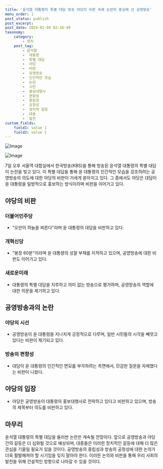 ```yaml
---
title: '윤석열 대통령의 특별 대담 방송 야당의 비판 속에 논란의 중심에 선 공영방송'
menu_order: 1
post_status: publish
post_excerpt: 
post_date: 2024-02-09 02:16:49
taxonomy:
    category:
        - 정치
    post_tag:
        - 윤석열
        -  대통령
        -  특별 대담
        -  야당
        -  비판
        -  공영방송
        -  인간적인 모습
        -  논란
        -  시민
        -  홍보대행사
        -  편향성
        -  중립성
        -  공정성
        -  정치적 갈등
        -  대중
        -  발전
custom_fields:
    field1: value 1
    field2: value 2
---
```


![Image](https://imgnews.pstatic.net/image/028/2024/02/08/0002676281_001_20240208170506777.jpg?type=w647)

![Image](https://imgnews.pstatic.net/image/028/2024/02/08/0002676281_002_20240208170506844.jpg?type=w647)

7일 오후 서울역 대합실에서 한국방송(KBS)을 통해 방송된 윤석열 대통령의 특별 대담이 논란을 빚고 있다. 이 특별 대담을 통해 윤 대통령의 인간적인 모습을 강조하려는 공영방송의 의도에 대한 야당의 비판이 거세게 쏟아지고 있다. 그 중에서도 야당은 대담이 윤 대통령을 일방적으로 홍보하는 방식이라며 비판을 이어가고 있다. 
## 야당의 비판
### 더불어민주당
- "오만이 하늘을 찌른다"라며 윤 대통령의 대담을 비판하고 있다.
### 개혁신당
- "봉창 60분"이라며 윤 대통령의 성찰 부재를 지적하고 있으며, 공영방송에 대한 비판도 이어가고 있다.
### 새로운미래
- 대통령의 특별 대담을 지루하고 의미 없는 방송으로 평가하며, 공영방송의 역할에 대한 의문을 제기하고 있다.
## 공영방송과의 논란
### 야당의 시선
- 공영방송이 윤 대통령을 지나치게 긍정적으로 다루며, 일반 시민들의 시각을 빼앗고 있다는 비판이 제기되고 있다.
### 방송의 편향성
- 대담이 윤 대통령의 인간적인 면모를 부각하려는 측면에서, 민감한 질문을 자제했다는 비판이 나왔다.
## 야당의 입장
- 야당은 공영방송이 대통령의 홍보대행사로 전락하고 있다고 비판하고 있으며, 방송의 제목부터 의도를 비판하고 있다.
## 마무리
윤석열 대통령의 특별 대담을 둘러싼 논란은 계속될 전망이다. 앞으로 공영방송과 야당 간의 갈등은 더 심화될 것으로 예상되며, 대중들은 이러한 정치적인 갈등에 대해 더 많은 관심을 기울일 필요가 있을 것이다. 공영방송의 중립성과 방송의 공정성에 대한 논의가 더욱 활발해져야 할 시기임을 잊지 말아야 한다. 이러한 논의와 비판을 통해 우리 사회의 발전을 위해 건설적인 방향으로 나아갈 수 있을 것이다.
